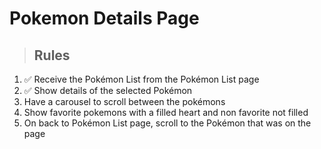 # Pokemon Details Page

> ## Rules
1. ✅ Receive the Pokémon List from the Pokémon List page
2. ✅ Show details of the selected Pokémon
3. Have a carousel to scroll between the pokémons
4. Show favorite pokemons with a filled heart and non favorite not filled
5. On back to Pokémon List page, scroll to the Pokémon that was on the page